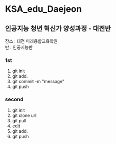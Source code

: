 # KSA_edu_Daejeon
## 인공지능 청년 혁신가 양성과정 - 대전반
장소 : 대전 미래융합교육학원   
반  : 인공지능반
### 1st
1. git init
2. git add.
3. git commit -m "message"
4. git push

### second
1. git init
2. git clone url
3. git pull
4. edit
5. git add.
6. git push


